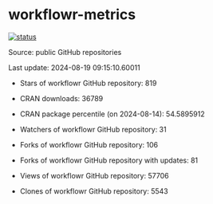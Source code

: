 
<!-- README.md is generated from README.Rmd. Please edit that file -->

# workflowr-metrics

[![status](https://github.com/workflowr/workflowr-metrics/workflows/metrics/badge.svg)](https://github.com/workflowr/workflowr-metrics/actions/workflows/metrics.yaml)

Source: public GitHub repositories

Last update: 2024-08-19 09:15:10.60011

<!--





* Weekly active projects (unique users):  ()

* Monthly active projects (unique users):  ()

* Number of workflowr projects on GitHub: 


-->

  - Stars of workflowr GitHub repository: 819

  - CRAN downloads: 36789

  - CRAN package percentile (on 2024-08-14): 54.5895912

  - Watchers of workflowr GitHub repository: 31

  - Forks of workflowr GitHub repository: 106

  - Forks of workflowr GitHub repository with updates: 81

  - Views of workflowr GitHub repository: 57706

  - Clones of workflowr GitHub repository: 5543
